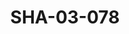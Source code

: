 ---
pid: SHA-03-078
title: SHA-03-078
language: en
original_label: 
rights: Sharhabil Ahmed
location_of_original: Sharhabil Ahmed
photographer_or_studio: 
scanned_from: photograph 10.1 by 15
_date: 2002-2004
location: Khartoum, Coptic Club
description: Sharhabil Ahmed and Abdel Rahman al Abanodi
additional_notes: 
permission_display: 'yes'
on_server: 'no'
on_website: 'no'
permalink: /photopages/en/SHA-03-078.html
layout: photo-page
---
